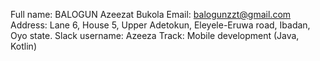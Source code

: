Full name: BALOGUN Azeezat Bukola
Email: balogunzzt@gmail.com
Address: Lane 6, House 5, Upper Adetokun, Eleyele-Eruwa road, Ibadan, Oyo state.
Slack username: Azeeza
Track: Mobile development (Java, Kotlin)
